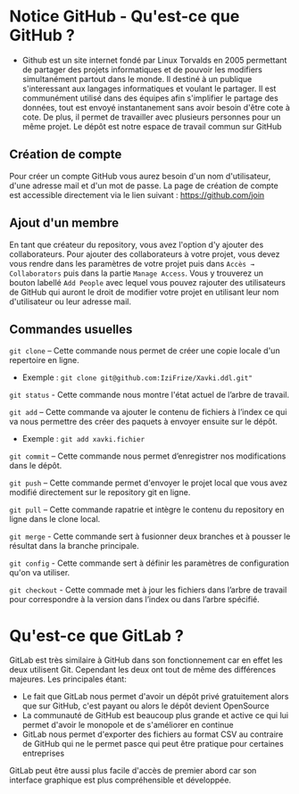 # Notice GitHub - Qu'est-ce que GitHub ?


- Github est un site internet fondé par Linux Torvalds en 2005 permettant de partager des projets informatiques et de pouvoir les modifiers simultanément partout dans le monde. Il destiné à un publique s'interessant aux langages informatiques et voulant le partager. Il est communément utilisé dans des équipes afin s'implifier le partage des données, tout est envoyé instantanement sans avoir besoin d'être cote à cote. De plus, il permet de travailler avec plusieurs personnes pour un même projet.
Le dépôt est notre espace de travail commun sur GitHub

## Création de compte

Pour créer un compte GitHub vous aurez besoin d'un nom d'utilisateur, d'une adresse mail et d'un mot de passe.
La page de création de compte est accessible directement via le lien suivant : https://github.com/join

## Ajout d'un membre

En tant que créateur du repository, vous avez l'option d'y ajouter des collaborateurs. Pour ajouter des collaborateurs à votre projet, vous devez vous rendre dans les paramètres de votre projet puis dans `Accès → Collaborators` puis dans la partie `Manage Access`. Vous y trouverez un bouton labellé `Add People` avec lequel vous pouvez rajouter des utilisateurs de GitHub qui auront le droit de modifier votre projet en utilisant leur nom d'utilisateur ou leur adresse mail.

## Commandes usuelles

`git clone` – Cette commande nous permet de créer une copie locale d'un repertoire en ligne.

* Exemple : `git clone git@github.com:IziFrize/Xavki.ddl.git"`

`git status` - Cette commande nous montre l'état actuel de l’arbre de travail.

`git add` – Cette commande va ajouter le contenu de fichiers à l’index ce qui va nous permettre des créer des paquets à envoyer ensuite sur le dépôt.

* Exemple : `git add xavki.fichier`

`git commit` – Cette commande nous permet d’enregistrer nos modifications dans le dépôt.

`git push` – Cette commande permet d'envoyer le projet local que vous avez modifié directement sur le repository git en ligne.

`git pull` – Cette commande rapatrie et intègre le contenu du repository en ligne dans le clone local.  

`git merge` - Cette commande sert à fusionner deux branches et à pousser le résultat dans la branche principale.  

`git config` - Cette commande sert à définir les paramètres de configuration qu'on va utiliser.  

`git checkout` - Cette commade met à jour les fichiers dans l’arbre de travail pour correspondre à la version dans l’index ou dans l’arbre spécifié.  

# Qu'est-ce que GitLab ?

GitLab est très similaire à GitHub dans son fonctionnement car en effet les deux utilisent Git. Cependant les deux ont tout de même des différences majeures.
Les principales étant:

- Le fait que GitLab nous permet d'avoir un dépôt privé gratuitement alors que sur GitHub, c'est payant ou alors le dépôt devient OpenSource
- La communauté de GitHub est beaucoup plus grande et active ce qui lui permet d'avoir le monopole et de s'améliorer en continue
- GitLab nous permet d'exporter des fichiers au format CSV au contraire de GitHub qui ne le permet pasce qui peut être pratique pour certaines entreprises

GitLab peut être aussi plus facile d'accès de premier abord car son interface graphique est plus compréhensible et développée.


